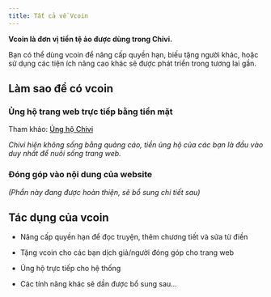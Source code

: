 ```yaml
---
title: Tất cả về Vcoin
---
```


<script lang="ts">
  import { page } from '$app/stores'
  $: session = $page.data._user
</script>

**Vcoin là đơn vị tiền tệ ảo được dùng trong Chivi.**

Bạn có thể dùng vcoin để nâng cấp quyền hạn, biếu tặng người khác, hoặc sử dụng các tiện ích nâng cao khác sẽ được phát triển trong tương lai gần.

## Làm sao để có vcoin

### Ủng hộ trang web trực tiếp bằng tiền mặt

Tham khảo: [Ủng hộ Chivi](/guide/donation)

_Chivi hiện không sống bằng quảng cáo, tiền ủng hộ của các bạn là đầu vào duy nhất để nuôi sống trang web._

### Đóng góp vào nội dung của website

<p class="em">(Phần này đang được hoàn thiện, sẽ bổ sung chi tiết sau)</p>

## Tác dụng của vcoin

- Nâng cấp quyền hạn để đọc truyện, thêm chương tiết và sửa từ điền

- Tặng vcoin cho các bạn dịch giả/người đóng góp cho trang web

- Ủng hộ trực tiếp cho hệ thống

- Các tính năng khác sẽ dần được bổ sung sau...

<style lang="scss">
  .lead {
    font-weight: 500;
    font-size: rem(17px);
  }

  a {
    font-weight: 500;
  }

  .em {
    font-style: italic;
    @include fgcolor(warning, 5);
  }
</style>
